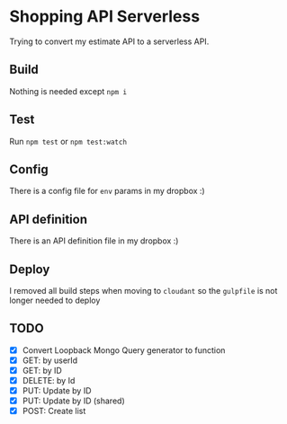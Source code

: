 # Shopping API Serverless

Trying to convert my estimate API to a serverless API.

## Build
Nothing is needed except `npm i`

## Test
Run `npm test`
or `npm test:watch`

## Config
There is a config file for `env` params in my dropbox :)

## API definition
There is an API definition file in my dropbox :)

## Deploy
I removed all build steps when moving to `cloudant` so the `gulpfile` is not longer needed to deploy


## TODO
* [x] Convert Loopback Mongo Query generator to function
* [x] GET: by userId
* [x] GET: by ID
* [x] DELETE: by Id 
* [x] PUT: Update by ID
* [x] PUT: Update by ID (shared)
* [x] POST: Create list

